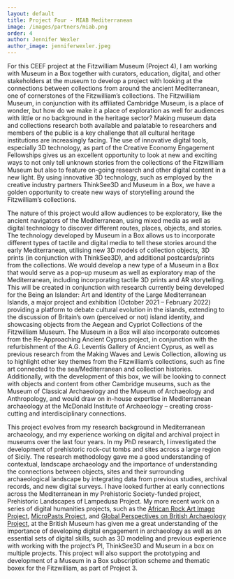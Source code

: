 ```yaml
---
layout: default
title: Project Four - MIAB Mediterranean
image: /images/partners/miab.png
order: 4
author: Jennifer Wexler
author_image: jenniferwexler.jpeg
---
```

For this CEEF project at the Fitzwilliam Museum (Project 4), I am working with Museum in a Box together with curators, education, digital, and other stakeholders at the museum to develop a project with looking at the connections between collections from around the ancient Mediterranean, one of cornerstones of the Fitzwilliam’s collections. The Fitzwilliam Museum, in conjunction with its affiliated Cambridge Museum, is a place of wonder, but how do we make it a place of exploration as well for audiences with little or no background in the heritage sector? Making museum data and collections research both available and palatable to researchers and members of the public is a key challenge that all cultural heritage institutions are increasingly facing. The use of innovative digital tools, especially 3D technology, as part of the Creative Economy Engagement Fellowships gives us an excellent opportunity to look at new and exciting ways to not only tell unknown stories from the collections of the Fitzwilliam Museum but also to feature on-going research and other digital content in a new light. By using innovative 3D technology, such as employed by the creative industry partners ThinkSee3D and Museum in a Box, we have a golden opportunity to create new ways of storytelling around the Fitzwilliam’s collections.

The nature of this project would allow audiences to be exploratory, like the ancient navigators of the
Mediterranean, using mixed media as well as digital technology to discover different routes, places, objects, and stories. The technology developed by Museum in a Box allows us to incorporate different types of tactile and digital media to tell these stories around the early Mediterranean, utilising new 3D models of collection objects, 3D prints (in conjunction with ThinkSee3D), and additional postcards/prints from the collections. We would develop a new type of a Museum in a Box that would serve as a pop-up museum as well as exploratory map of the Mediterranean, including incorporating tactile 3D prints and AR storytelling. This will be created in conjunction with research currently being developed for the Being an Islander: Art and Identity of the Large Mediterranean Islands, a major project and exhibition (October 2021 – February 2022) providing a platform to debate cultural evolution in the islands, extending to the discussion of Britain’s own (perceived or not) island identity, and showcasing objects from the Aegean and Cypriot Collections of the Fitzwilliam Museum. The Museum in a Box will also incorporate outcomes from the Re-Approaching Ancient Cyprus project, in conjunction with the refurbishment of the A.G. Leventis Gallery of Ancient Cyprus, as well as previous research from the Making Waves and Lewis Collection, allowing us to highlight other key themes from the Fitzwilliam’s collections, such as fine art connected to the sea/Mediterranean and collection histories. Additionally, with the development of this box, we will be looking to connect with objects and content from other Cambridge museums, such as the Museum of Classical Archaeology and the Museum of Archaeology and Anthropology, and would draw on in-house expertise in Mediterranean archaeology at the McDonald Institute of Archaeology – creating cross-cutting and interdisciplinary connections.

This project evolves from my research background in Mediterranean archaeology, and my experience working on digital and archival project in museums over the last four years. In my PhD research, I investigated the development of prehistoric rock-cut tombs and sites across a large region of Sicily. The research methodology gave me a good understanding of contextual, landscape archaeology and the importance of understanding the connections between objects, sites and their surrounding archaeological landscape by integrating data from previous studies, archival records, and new digital surveys. I have looked further at early connections across the Mediterranean in my Prehistoric Society-funded project, Prehistoric Landscapes of Lampedusa Project. My more recent work on a series of digital humanities projects, such as the [African Rock Art Image Project](https://africanrockart.britishmuseum.org/), [MicroPasts Project](https://micropasts.org), and [Global Perspectives on British Archaeology Project](https://global-britisharchaeology.org/), at the British Museum has given me a great understanding of the importance of developing digital engagement in archaeology as well as an essential sets of digital skills, such as 3D modeling and previous experience with working with the project’s PI, ThinkSee3D and Museum in a box on multiple projects. This project will also support the prototyping and development of a Museum in a Box subscription scheme and thematic boxex for the Fitzwilliam, as part of Project 3.
